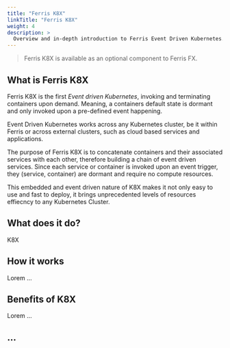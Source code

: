 ```yaml
---
title: "Ferris K8X"
linkTitle: "Ferris K8X"
weight: 4
description: >
  Overview and in-depth introduction to Ferris Event Driven Kubernetes.
---
```


> Ferris K8X is available as an optional component to Ferris FX.

## What is Ferris K8X

Ferris K8X is the first *Event driven Kubernetes*, invoking and terminating containers upon demand. Meaning, a containers default state is dormant and only invoked upon a pre-defined event happening.

Event Driven Kubernetes works across any Kubernetes cluster, be it within Ferris or across external clusters, such as cloud based services and applications.

The purpose of Ferris K8X is to concatenate containers and their associated services with each other, therefore building a chain of event driven services. Since each service or container is invoked upon an event trigger, they (service, container) are dormant and require no compute resources.

This embedded and event driven nature of K8X makes it not only easy to use and fast to deploy, it brings unprecedented levels of resources effiecncy to any Kubernetes Cluster.

## What does it do?

K8X

## How it works

Lorem ...

## Benefits of K8X

Lorem ...

## ...